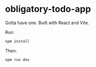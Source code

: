 # obligatory-todo-app

Gotta have one. Built with React and Vite.

Run:

```sh
npm install
```

Then:

```sh
npm run dev
```
